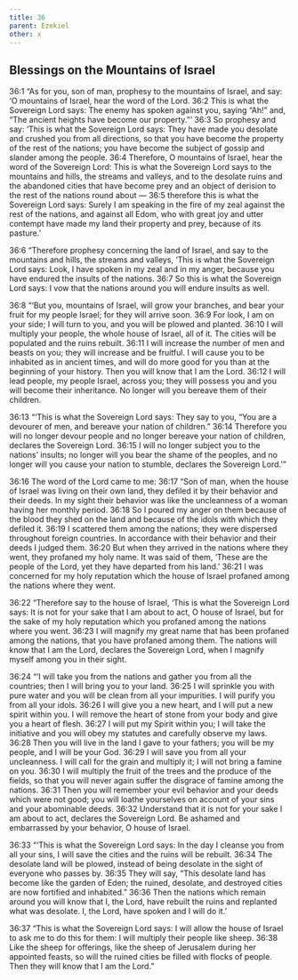 ```yaml
---
title: 36
parent: Ezekiel
other: x
---
```


## Blessings on the Mountains of Israel

<a name="36:1">36:1</a> “As for you, son of man, prophesy to the mountains of Israel, and say: ‘O mountains of Israel, hear the word of the Lord. <a name="36:2">36:2</a> This is what the Sovereign Lord says: The enemy has spoken against you, saying “Ah!” and, “The ancient heights have become our property.”’ <a name="36:3">36:3</a> So prophesy and say: ‘This is what the Sovereign Lord says: They have made you desolate and crushed you from all directions, so that you have become the property of the rest of the nations; you have become the subject of gossip and slander among the people. <a name="36:4">36:4</a> Therefore, O mountains of Israel, hear the word of the Sovereign Lord: This is what the Sovereign Lord says to the mountains and hills, the streams and valleys, and to the desolate ruins and the abandoned cities that have become prey and an object of derision to the rest of the nations round about — <a name="36:5">36:5</a> therefore this is what the Sovereign Lord says: Surely I am speaking in the fire of my zeal against the rest of the nations, and against all Edom, who with great joy and utter contempt have made my land their property and prey, because of its pasture.’

<a name="36:6">36:6</a> “Therefore prophesy concerning the land of Israel, and say to the mountains and hills, the streams and valleys, ‘This is what the Sovereign Lord says: Look, I have spoken in my zeal and in my anger, because you have endured the insults of the nations. <a name="36:7">36:7</a> So this is what the Sovereign Lord says: I vow that the nations around you will endure insults as well.

<a name="36:8">36:8</a> “‘But you, mountains of Israel, will grow your branches, and bear your fruit for my people Israel; for they will arrive soon. <a name="36:9">36:9</a> For look, I am on your side; I will turn to you, and you will be plowed and planted. <a name="36:10">36:10</a> I will multiply your people, the whole house of Israel, all of it. The cities will be populated and the ruins rebuilt. <a name="36:11">36:11</a> I will increase the number of men and beasts on you; they will increase and be fruitful. I will cause you to be inhabited as in ancient times, and will do more good for you than at the beginning of your history. Then you will know that I am the Lord. <a name="36:12">36:12</a> I will lead people, my people Israel, across you; they will possess you and you will become their inheritance. No longer will you bereave them of their children.

<a name="36:13">36:13</a> “‘This is what the Sovereign Lord says: They say to you, “You are a devourer of men, and bereave your nation of children.” <a name="36:14">36:14</a> Therefore you will no longer devour people and no longer bereave your nation of children, declares the Sovereign Lord. <a name="36:15">36:15</a> I will no longer subject you to the nations’ insults; no longer will you bear the shame of the peoples, and no longer will you cause your nation to stumble, declares the Sovereign Lord.’”

<a name="36:16">36:16</a> The word of the Lord came to me: <a name="36:17">36:17</a> “Son of man, when the house of Israel was living on their own land, they defiled it by their behavior and their deeds. In my sight their behavior was like the uncleanness of a woman having her monthly period. <a name="36:18">36:18</a> So I poured my anger on them because of the blood they shed on the land and because of the idols with which they defiled it. <a name="36:19">36:19</a> I scattered them among the nations; they were dispersed throughout foreign countries. In accordance with their behavior and their deeds I judged them. <a name="36:20">36:20</a> But when they arrived in the nations where they went, they profaned my holy name. It was said of them, ‘These are the people of the Lord, yet they have departed from his land.’ <a name="36:21">36:21</a> I was concerned for my holy reputation which the house of Israel profaned among the nations where they went.

<a name="36:22">36:22</a> “Therefore say to the house of Israel, ‘This is what the Sovereign Lord says: It is not for your sake that I am about to act, O house of Israel, but for the sake of my holy reputation which you profaned among the nations where you went. <a name="36:23">36:23</a> I will magnify my great name that has been profaned among the nations, that you have profaned among them. The nations will know that I am the Lord, declares the Sovereign Lord, when I magnify myself among you in their sight.

<a name="36:24">36:24</a> “‘I will take you from the nations and gather you from all the countries; then I will bring you to your land. <a name="36:25">36:25</a> I will sprinkle you with pure water and you will be clean from all your impurities. I will purify you from all your idols. <a name="36:26">36:26</a> I will give you a new heart, and I will put a new spirit within you. I will remove the heart of stone from your body and give you a heart of flesh. <a name="36:27">36:27</a> I will put my Spirit within you; I will take the initiative and you will obey my statutes and carefully observe my laws. <a name="36:28">36:28</a> Then you will live in the land I gave to your fathers; you will be my people, and I will be your God. <a name="36:29">36:29</a> I will save you from all your uncleanness. I will call for the grain and multiply it; I will not bring a famine on you. <a name="36:30">36:30</a> I will multiply the fruit of the trees and the produce of the fields, so that you will never again suffer the disgrace of famine among the nations. <a name="36:31">36:31</a> Then you will remember your evil behavior and your deeds which were not good; you will loathe yourselves on account of your sins and your abominable deeds. <a name="36:32">36:32</a> Understand that it is not for your sake I am about to act, declares the Sovereign Lord. Be ashamed and embarrassed by your behavior, O house of Israel.

<a name="36:33">36:33</a> “‘This is what the Sovereign Lord says: In the day I cleanse you from all your sins, I will save the cities and the ruins will be rebuilt. <a name="36:34">36:34</a> The desolate land will be plowed, instead of being desolate in the sight of everyone who passes by. <a name="36:35">36:35</a> They will say, “This desolate land has become like the garden of Eden; the ruined, desolate, and destroyed cities are now fortified and inhabited.” <a name="36:36">36:36</a> Then the nations which remain around you will know that I, the Lord, have rebuilt the ruins and replanted what was desolate. I, the Lord, have spoken and I will do it.’

<a name="36:37">36:37</a> “This is what the Sovereign Lord says: I will allow the house of Israel to ask me to do this for them: I will multiply their people like sheep. <a name="36:38">36:38</a> Like the sheep for offerings, like the sheep of Jerusalem during her appointed feasts, so will the ruined cities be filled with flocks of people. Then they will know that I am the Lord.”
